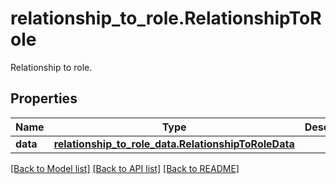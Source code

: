 # relationship_to_role.RelationshipToRole

Relationship to role.
## Properties
Name | Type | Description | Notes
------------ | ------------- | ------------- | -------------
**data** | [**relationship_to_role_data.RelationshipToRoleData**](RelationshipToRoleData.md) |  | [optional] 

[[Back to Model list]](../README.md#documentation-for-models) [[Back to API list]](../README.md#documentation-for-api-endpoints) [[Back to README]](../README.md)


